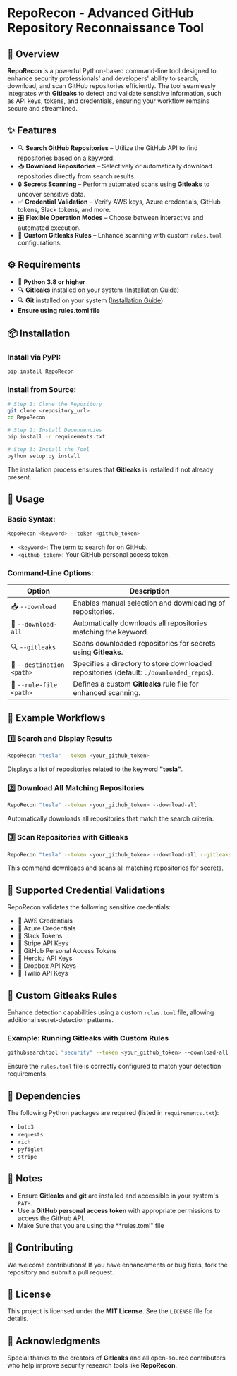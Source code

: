 # RepoRecon - Advanced GitHub Repository Reconnaissance Tool

## 🚀 Overview

**RepoRecon** is a powerful Python-based command-line tool designed to enhance security professionals' and developers' ability to search, download, and scan GitHub repositories efficiently. The tool seamlessly integrates with **Gitleaks** to detect and validate sensitive information, such as API keys, tokens, and credentials, ensuring your workflow remains secure and streamlined.

## ✨ Features

- 🔍 **Search GitHub Repositories** – Utilize the GitHub API to find repositories based on a keyword.
- 📥 **Download Repositories** – Selectively or automatically download repositories directly from search results.
- 🔒 **Secrets Scanning** – Perform automated scans using **Gitleaks** to uncover sensitive data.
- ✅ **Credential Validation** – Verify AWS keys, Azure credentials, GitHub tokens, Slack tokens, and more.
- 🎛️ **Flexible Operation Modes** – Choose between interactive and automated execution.
- 📜 **Custom Gitleaks Rules** – Enhance scanning with custom `rules.toml` configurations.

## ⚙️ Requirements

- 🐍 **Python 3.8 or higher**
- 🔍 **Gitleaks** installed on your system ([Installation Guide](https://github.com/zricethezav/gitleaks))
- 🔍 **Git** installed on your system ([Installation Guide](https://git-scm.com/downloads))
- **Ensure using rules.toml file**

## 📦 Installation

### Install via PyPI:
```bash
pip install RepoRecon
```

### Install from Source:
```bash
# Step 1: Clone the Repository
git clone <repository_url>
cd RepoRecon

# Step 2: Install Dependencies
pip install -r requirements.txt

# Step 3: Install the Tool
python setup.py install
```
The installation process ensures that **Gitleaks** is installed if not already present.

## 🚀 Usage

### Basic Syntax:
```bash
RepoRecon <keyword> --token <github_token>
```
- `<keyword>`: The term to search for on GitHub.
- `<github_token>`: Your GitHub personal access token.

### Command-Line Options:

| Option | Description |
|--------|-------------|
| 📥 `--download` | Enables manual selection and downloading of repositories. |
| 📂 `--download-all` | Automatically downloads all repositories matching the keyword. |
| 🔍 `--gitleaks` | Scans downloaded repositories for secrets using **Gitleaks**. |
| 📁 `--destination <path>` | Specifies a directory to store downloaded repositories (default: `./downloaded_repos`). |
| 📜 `--rule-file <path>` | Defines a custom **Gitleaks** rule file for enhanced scanning. |

## 🔄 Example Workflows

### 1️⃣ Search and Display Results
```bash
RepoRecon "tesla" --token <your_github_token>
```
Displays a list of repositories related to the keyword **"tesla"**.

### 2️⃣ Download All Matching Repositories
```bash
RepoRecon "tesla" --token <your_github_token> --download-all
```
Automatically downloads all repositories that match the search criteria.

### 3️⃣ Scan Repositories with Gitleaks
```bash
RepoRecon "tesla" --token <your_github_token> --download-all --gitleaks
```
This command downloads and scans all matching repositories for secrets.

## 🔐 Supported Credential Validations

RepoRecon validates the following sensitive credentials:

- 🔑 AWS Credentials
- 🔑 Azure Credentials
- 🔑 Slack Tokens
- 🔑 Stripe API Keys
- 🔑 GitHub Personal Access Tokens
- 🔑 Heroku API Keys
- 🔑 Dropbox API Keys
- 🔑 Twilio API Keys

## 📜 Custom Gitleaks Rules

Enhance detection capabilities using a custom `rules.toml` file, allowing additional secret-detection patterns.

### Example: Running Gitleaks with Custom Rules
```bash
githubsearchtool "security" --token <your_github_token> --download-all --gitleaks --rule-file /path/to/rules.toml
```
Ensure the `rules.toml` file is correctly configured to match your detection requirements.

## 📌 Dependencies

The following Python packages are required (listed in `requirements.txt`):

- `boto3`
- `requests`
- `rich`
- `pyfiglet`
- `stripe`

## 📢 Notes

- Ensure **Gitleaks** and **git** are installed and accessible in your system's `PATH`.
- Use a **GitHub personal access token** with appropriate permissions to access the GitHub API.
- Make Sure that you are using the **rules.toml" file

## 🤝 Contributing

We welcome contributions! If you have enhancements or bug fixes, fork the repository and submit a pull request.

## 📜 License

This project is licensed under the **MIT License**. See the `LICENSE` file for details.

## 🙏 Acknowledgments

Special thanks to the creators of **Gitleaks** and all open-source contributors who help improve security research tools like **RepoRecon**.
